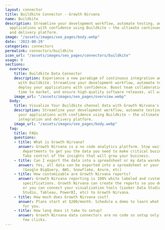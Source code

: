 ```yaml
---
layout: connector
title: Buildkite Connector - Growth Nirvana
name: Buildkite
description: Streamline your development workflow, automate testing, and deploy your
  applications with confidence using Buildkite – the ultimate continuous integration
  and delivery platform.
image: "/assets/images/seo_pages/body.webp"
date: '2023-08-29'
categories: connectors
permalink: connectors/buildkite
icon_url: "/assets/images/seo_pages/connectors/buildkite"
usage: 0
sections:
  overview:
    title: Buildkite Data Connector
    description: Experience a new paradigm of continuous integration and delivery
      with Buildkite. Streamline your development workflow, automate testing, and
      deploy your applications with confidence. Boost team collaboration, accelerate
      time to market, and ensure high-quality software releases, all with Buildkite.
    image_url: "/assets/images/seo_pages/overview.webp"
  body:
    title: Visualize Your Buildkite channel data with Growth Nirvana's Buildkite Connector
    description: Streamline your development workflow, automate testing, and deploy
      your applications with confidence using Buildkite – the ultimate continuous
      integration and delivery platform.
    image_url: "/assets/images/seo_pages/body.webp"
  faq:
    title: FAQs
    questions:
    - title: What is Growth Nirvana?
      answer: Growth Nirvana is a no code analytics platform. Stop waiting for other
        departments to get you the data you need to make critical business decisions.
        Take control of the insights that will grow your business.
    - title: Can I export the data into a spreadsheet or my data warehouse?
      answer: Yes, all data can be exported into a spreadsheet or your data warehouse
        (Google BigQuery, AWS, Snowflake, Azure, etc)
    - title: How customizable are Growth Nirvana reports?
      answer: Growth Nirvana reporting is 100% white labeled and customized to your
        specifications. Growth Nirvana can create the reports so you don’t have to
        or you can connect your visualization tools (Looker Data Studio/Google Data
        Studio, Tableau, PowerBI, etc) to Growth Nirvana.
    - title: How much does Growth Nirvana cost?
      answer: Plans start at $200/month. Schedule a demo to learn what plan is best
        for you.
    - title: How long does it take to setup?
      answer: Growth Nirvana data connectors are no code so setup only requires a
        few clicks.
---
```

